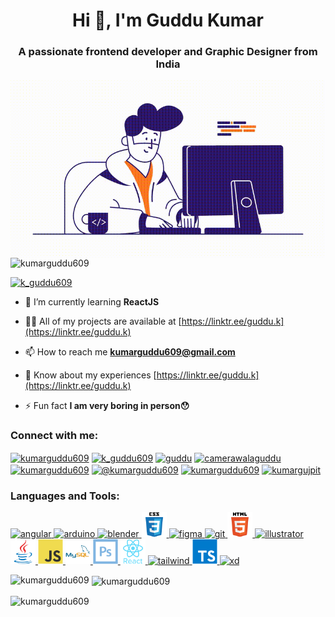 <!--
**kumarguddu609/kumarguddu609** is a ✨ _special_ ✨ repository because its `README.md` (this file) appears on your GitHub profile.

Here are some ideas to get you started:

- 🔭 I’m currently working on ...
- 🌱 I’m currently learning ...
- 👯 I’m looking to collaborate on ...
- 🤔 I’m looking for help with ...
- 💬 Ask me about ...
- 📫 How to reach me: ...
- 😄 Pronouns: ...
- ⚡ Fun fact: ...
-->
<h1 align="center">Hi 👋, I'm Guddu Kumar</h1>
<h3 align="center">A passionate frontend developer and Graphic Designer from India</h3>
<img src="./gif.gif" align="right" alt="profile-gif">
<p align="left"> <img src="https://komarev.com/ghpvc/?username=kumarguddu609&label=Profile%20views&color=0e75b6&style=flat" alt="kumarguddu609" /> </p>

<p align="left"> <a href="https://twitter.com/k_guddu609" target="blank"><img src="https://img.shields.io/twitter/follow/k_guddu609?logo=twitter&style=for-the-badge" alt="k_guddu609" /></a> </p>

- 🌱 I’m currently learning **ReactJS**

- 👨‍💻 All of my projects are available at [https://linktr.ee/guddu.k](https://linktr.ee/guddu.k)

- 📫 How to reach me **kumarguddu609@gmail.com**

- 📄 Know about my experiences [https://linktr.ee/guddu.k](https://linktr.ee/guddu.k)

- ⚡ Fun fact **I am very boring in person😯**

<h3 align="left">Connect with me:</h3>
<p align="left">
<a href="https://codepen.io/kumarguddu609" target="blank"><img align="center" src="https://raw.githubusercontent.com/rahuldkjain/github-profile-readme-generator/master/src/images/icons/Social/codepen.svg" alt="kumarguddu609" height="30" width="40" /></a>
<a href="https://twitter.com/k_guddu609" target="blank"><img align="center" src="https://raw.githubusercontent.com/rahuldkjain/github-profile-readme-generator/master/src/images/icons/Social/twitter.svg" alt="k_guddu609" height="30" width="40" /></a>
<a href="https://linkedin.com/in/guddu" target="blank"><img align="center" src="https://raw.githubusercontent.com/rahuldkjain/github-profile-readme-generator/master/src/images/icons/Social/linked-in-alt.svg" alt="guddu" height="30" width="40" /></a>
<a href="https://instagram.com/camerawalaguddu" target="blank"><img align="center" src="https://raw.githubusercontent.com/rahuldkjain/github-profile-readme-generator/master/src/images/icons/Social/instagram.svg" alt="camerawalaguddu" height="30" width="40" /></a>
<a href="https://www.codechef.com/users/kumarguddu609" target="blank"><img align="center" src="https://cdn.jsdelivr.net/npm/simple-icons@3.1.0/icons/codechef.svg" alt="kumarguddu609" height="30" width="40" /></a>
<a href="https://www.hackerrank.com/@kumarguddu609" target="blank"><img align="center" src="https://raw.githubusercontent.com/rahuldkjain/github-profile-readme-generator/master/src/images/icons/Social/hackerrank.svg" alt="@kumarguddu609" height="30" width="40" /></a>
<a href="https://www.leetcode.com/kumarguddu609" target="blank"><img align="center" src="https://raw.githubusercontent.com/rahuldkjain/github-profile-readme-generator/master/src/images/icons/Social/leet-code.svg" alt="kumarguddu609" height="30" width="40" /></a>
<a href="https://auth.geeksforgeeks.org/user/kumargujpit" target="blank"><img align="center" src="https://raw.githubusercontent.com/rahuldkjain/github-profile-readme-generator/master/src/images/icons/Social/geeks-for-geeks.svg" alt="kumargujpit" height="30" width="40" /></a>
</p>

<h3 align="left">Languages and Tools:</h3>
<p align="left"> <a href="https://angular.io" target="_blank" rel="noreferrer"> <img src="https://angular.io/assets/images/logos/angular/angular.svg" alt="angular" width="40" height="40"/> </a> <a href="https://www.arduino.cc/" target="_blank" rel="noreferrer"> <img src="https://cdn.worldvectorlogo.com/logos/arduino-1.svg" alt="arduino" width="40" height="40"/> </a> <a href="https://www.blender.org/" target="_blank" rel="noreferrer"> <img src="https://download.blender.org/branding/community/blender_community_badge_white.svg" alt="blender" width="40" height="40"/> </a> <a href="https://www.w3schools.com/css/" target="_blank" rel="noreferrer"> <img src="https://raw.githubusercontent.com/devicons/devicon/master/icons/css3/css3-original-wordmark.svg" alt="css3" width="40" height="40"/> </a> <a href="https://www.figma.com/" target="_blank" rel="noreferrer"> <img src="https://www.vectorlogo.zone/logos/figma/figma-icon.svg" alt="figma" width="40" height="40"/> </a> <a href="https://git-scm.com/" target="_blank" rel="noreferrer"> <img src="https://www.vectorlogo.zone/logos/git-scm/git-scm-icon.svg" alt="git" width="40" height="40"/> </a> <a href="https://www.w3.org/html/" target="_blank" rel="noreferrer"> <img src="https://raw.githubusercontent.com/devicons/devicon/master/icons/html5/html5-original-wordmark.svg" alt="html5" width="40" height="40"/> </a> <a href="https://www.adobe.com/in/products/illustrator.html" target="_blank" rel="noreferrer"> <img src="https://www.vectorlogo.zone/logos/adobe_illustrator/adobe_illustrator-icon.svg" alt="illustrator" width="40" height="40"/> </a> <a href="https://www.java.com" target="_blank" rel="noreferrer"> <img src="https://raw.githubusercontent.com/devicons/devicon/master/icons/java/java-original.svg" alt="java" width="40" height="40"/> </a> <a href="https://developer.mozilla.org/en-US/docs/Web/JavaScript" target="_blank" rel="noreferrer"> <img src="https://raw.githubusercontent.com/devicons/devicon/master/icons/javascript/javascript-original.svg" alt="javascript" width="40" height="40"/> </a> <a href="https://www.mysql.com/" target="_blank" rel="noreferrer"> <img src="https://raw.githubusercontent.com/devicons/devicon/master/icons/mysql/mysql-original-wordmark.svg" alt="mysql" width="40" height="40"/> </a> <a href="https://www.photoshop.com/en" target="_blank" rel="noreferrer"> <img src="https://raw.githubusercontent.com/devicons/devicon/master/icons/photoshop/photoshop-line.svg" alt="photoshop" width="40" height="40"/> </a> <a href="https://reactjs.org/" target="_blank" rel="noreferrer"> <img src="https://raw.githubusercontent.com/devicons/devicon/master/icons/react/react-original-wordmark.svg" alt="react" width="40" height="40"/> </a> <a href="https://tailwindcss.com/" target="_blank" rel="noreferrer"> <img src="https://www.vectorlogo.zone/logos/tailwindcss/tailwindcss-icon.svg" alt="tailwind" width="40" height="40"/> </a> <a href="https://www.typescriptlang.org/" target="_blank" rel="noreferrer"> <img src="https://raw.githubusercontent.com/devicons/devicon/master/icons/typescript/typescript-original.svg" alt="typescript" width="40" height="40"/> </a> <a href="https://www.adobe.com/products/xd.html" target="_blank" rel="noreferrer"> <img src="https://cdn.worldvectorlogo.com/logos/adobe-xd.svg" alt="xd" width="40" height="40"/> </a> </p>

<p><img align="left" src="https://github-readme-stats.vercel.app/api/top-langs?username=kumarguddu609&show_icons=true&locale=en&layout=compact" alt="kumarguddu609" /></p>

<p>&nbsp;<img align="center" src="https://github-readme-stats.vercel.app/api?username=kumarguddu609&show_icons=true&locale=en" alt="kumarguddu609" /></p>

<p><img align="center" src="https://github-readme-streak-stats.herokuapp.com/?user=kumarguddu609&" alt="kumarguddu609" /></p>
